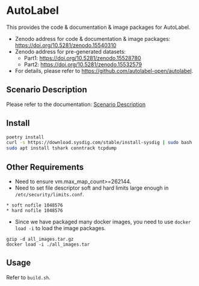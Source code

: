 # AutoLabel

This provides the code & documentation & image packages for AutoLabel.

- Zenodo address for code & documentation & image packages: https://doi.org/10.5281/zenodo.15540310
- Zenodo address for pre-generated datasets:
  - Part1: https://doi.org/10.5281/zenodo.15528780
  - Part2: https://doi.org/10.5281/zenodo.15532579
- For details, please refer to https://github.com/autolabel-open/autolabel.

## Scenario Description

Please refer to the documentation: [Scenario Description](./scenario_descriptions.md)

## Install

```bash
poetry install
curl -s https://download.sysdig.com/stable/install-sysdig | sudo bash
sudo apt install tshark conntrack tcpdump
```

## Other Requirements

- Need to ensure vm.max_map_count>=262144.
- Need to set file descriptor soft and hard limits large enough in `/etc/security/limits.conf`.

```
* soft nofile 1048576
* hard nofile 1048576
```

- Since we have packaged many docker images, you need to use `docker load -i` to load the image packages.

```
gzip -d all_images.tar.gz
docker load -i ./all_images.tar
```

## Usage

Refer to `build.sh`.
